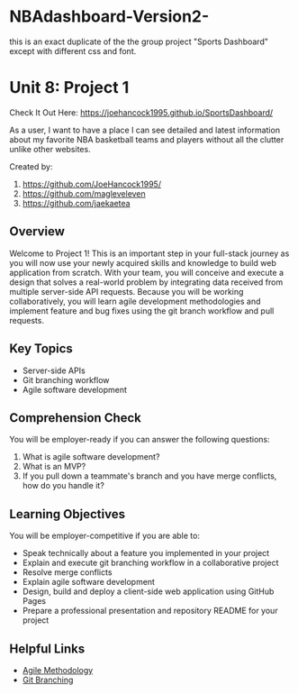 # NBAdashboard-Version2-
this is an exact duplicate of the the group project "Sports Dashboard" except with different css and font.

# Unit 8: Project 1

Check It Out Here: 
https://joehancock1995.github.io/SportsDashboard/

As a user, I want to have a place I can see detailed and latest information about my favorite NBA basketball teams and players without all the clutter unlike other websites. 

Created by:
1) https://github.com/JoeHancock1995/
2) https://github.com/magleveleven 
3) https://github.com/jaekaetea


## Overview
Welcome to Project 1! This is an important step in your full-stack journey as you will now use your newly acquired skills and knowledge to build web application from scratch. With your team, you will conceive and execute a design that solves a real-world problem by integrating data received from multiple server-side API requests. Because you will be working collaboratively, you will learn agile development methodologies and implement feature and bug fixes using the git branch workflow and pull requests.

## Key Topics
* Server-side APIs
* Git branching workflow
* Agile software development

## Comprehension Check
You will be employer-ready if you can answer the following questions:
1. What is agile software development?
2. What is an MVP?
3. If you pull down a teammate's branch and you have merge conflicts, how do you handle it?

## Learning Objectives
You will be employer-competitive if you are able to:
* Speak technically about a feature you implemented in your project
* Explain and execute git branching workflow in a collaborative project
* Resolve merge conflicts
* Explain agile software development
* Design, build and deploy a client-side web application using GitHub Pages
* Prepare a professional presentation and repository README for your project

## Helpful Links
* [Agile Methodology](https://en.wikipedia.org/wiki/Agile_software_development)
* [Git Branching](https://git-scm.com/book/en/v2/Git-Branching-Branching-Workflows)
